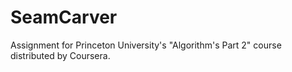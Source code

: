 # SeamCarver

Assignment for Princeton University's "Algorithm's Part 2" course distributed by Coursera.
